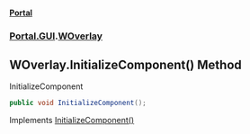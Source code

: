 #### [Portal](index.md 'index')
### [Portal.GUI](Portal.GUI.md 'Portal.GUI').[WOverlay](WOverlay.md 'Portal.GUI.WOverlay')

## WOverlay.InitializeComponent() Method

InitializeComponent

```csharp
public void InitializeComponent();
```

Implements [InitializeComponent()](https://docs.microsoft.com/en-us/dotnet/api/System.Windows.Markup.IComponentConnector.InitializeComponent 'System.Windows.Markup.IComponentConnector.InitializeComponent')